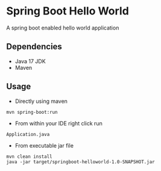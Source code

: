 # Spring Boot Hello World

A spring boot enabled hello world application

## Dependencies
* Java 17 JDK
* Maven

## Usage

- Directly using maven
```
mvn spring-boot:run
```

- From within your IDE right click run 
```
Application.java
```

- From executable jar file
```
mvn clean install
java -jar target/springboot-helloworld-1.0-SNAPSHOT.jar
```

